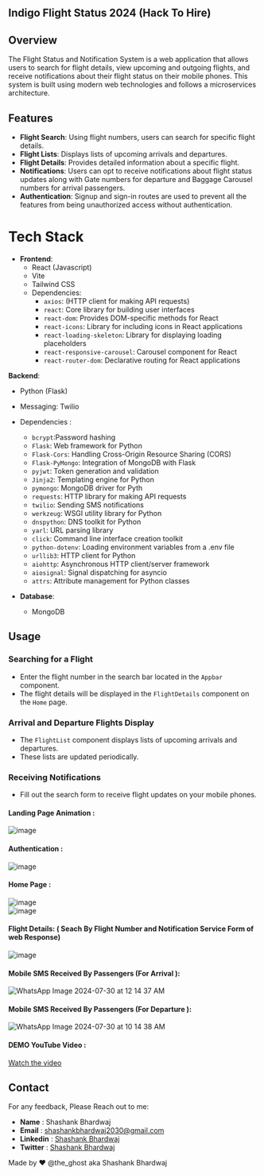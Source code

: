 ## Indigo Flight Status 2024 (Hack To Hire)

## Overview

The Flight Status and Notification System is a web application that allows users to search for flight details, view upcoming and outgoing flights, and receive notifications about their flight status on their mobile phones. This system is built using modern web technologies and follows a microservices architecture.

## Features

- **Flight Search**: Using flight numbers, users can search for specific flight details.
- **Flight Lists**: Displays lists of upcoming arrivals and departures.
- **Flight Details**: Provides detailed information about a specific flight.
- **Notifications**: Users can opt to receive notifications about flight status updates along with Gate numbers for departure and Baggage Carousel numbers for arrival passengers.
- **Authentication**: Signup and sign-in routes are used to prevent all the features from being unauthorized access without authentication.

# Tech Stack
- **Frontend**: 
  - React (Javascript)
  - Vite
  - Tailwind CSS
  - Dependencies:
    - `axios`: (HTTP client for making API requests)
    - `react`: Core library for building user interfaces
    - `react-dom`: Provides DOM-specific methods for React
    - `react-icons`: Library for including icons in React applications
    - `react-loading-skeleton`: Library for displaying loading placeholders
    - `react-responsive-carousel`: Carousel component for React
    - `react-router-dom`: Declarative routing for React applications

**Backend**:
  - Python (Flask)
  - Messaging: Twilio
  - Dependencies :
      - `bcrypt`:Password hashing
      - `Flask`: Web framework for Python
      - `Flask-Cors`: Handling Cross-Origin Resource Sharing (CORS)
      - `Flask-PyMongo`: Integration of MongoDB with Flask
      - `pyjwt`: Token generation and validation
      - `Jinja2`: Templating engine for Python
      - `pymongo`: MongoDB driver for Pyth
      - `requests`: HTTP library for making API requests
      - `twilio`: Sending SMS notifications
      - `werkzeug`: WSGI utility library for Python
      - `dnspython`: DNS toolkit for Python
      - `yarl`: URL parsing library
      - `click`: Command line interface creation toolkit
      - `python-dotenv`: Loading environment variables from a .env file
      - `urllib3`: HTTP client for Python
      - `aiohttp`: Asynchronous HTTP client/server framework
      - `aiosignal`: Signal dispatching for asyncio
      - `attrs`: Attribute management for Python classes


- **Database**: 
  - MongoDB


## Usage
### Searching for a Flight
- Enter the flight number in the search bar located in the `Appbar` component.
- The flight details will be displayed in the `FlightDetails` component on the `Home` page.

### Arrival and Departure Flights Display
- The `FlightList` component displays lists of upcoming arrivals and departures.
- These lists are updated periodically.

### Receiving Notifications
- Fill out the search form to receive flight updates on your mobile phones.

#### Landing Page Animation : <br/>
![image](https://github.com/user-attachments/assets/f9017a73-0e54-4fd5-8210-3b0642ca77f7) <br/>

#### Authentication : <br/>
![image](https://github.com/user-attachments/assets/a457d0e7-5267-493a-afb5-4e2750546864) <br/>

#### Home Page : <br/>
![image](https://github.com/user-attachments/assets/bd5a2fe3-fcda-42ea-9495-f9a2a302b89e) <br/>
![image](https://github.com/user-attachments/assets/2eb609fe-4f84-4d9d-9211-43bf90936196) <br/>

#### Flight Details: ( Seach By Flight Number and Notification Service Form of web Response) <br/>
![image](https://github.com/user-attachments/assets/d9404a0a-4a7a-421e-a8d7-2563a65018a6) <br/>

#### Mobile SMS Received By Passengers (For Arrival ): <br/>
![WhatsApp Image 2024-07-30 at 12 14 37 AM](https://github.com/user-attachments/assets/cb8ca8c6-6e78-4690-881c-d99eb1e82774) <br/>

#### Mobile SMS Received By Passengers (For Departure ): <br/>
![WhatsApp Image 2024-07-30 at 10 14 38 AM](https://github.com/user-attachments/assets/8eb348de-0c20-470b-8b2d-0ee6f2d57fbf)

#### DEMO YouTube Video :
[Watch the video](https://youtu.be/AnD48oW_GnY)

## Contact
For any feedback, Please Reach out to me:
- **Name** : Shashank Bhardwaj
- **Email** : shashankbhardwaj2030@gmail.com
- **Linkedin** : <a href="https://www.linkedin.com/in/shashank-bhardwaj-1a92b9213/" target="_blank">Shashank Bhardwaj</a>
- **Twitter** : <a href="https://x.com/theghost1623" target="_blank">Shashank Bhardwaj</a>

Made by ❤️ @the_ghost aka Shashank Bhardwaj
